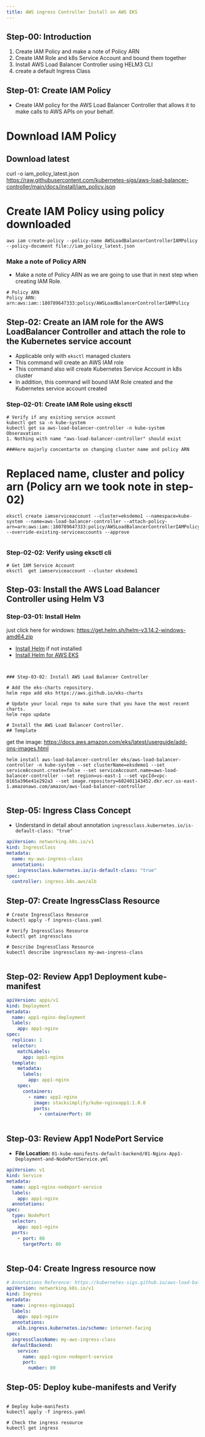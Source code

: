 ```yaml
---
title: AWS ingress Controller Install on AWS EKS
---
```

 

## Step-00: Introduction
1. Create IAM Policy and make a note of Policy ARN
2. Create IAM Role and k8s Service Account and bound them together
3. Install AWS Load Balancer Controller using HELM3 CLI
4. create a default Ingress Class 

## Step-01: Create IAM Policy
- Create IAM policy for the AWS Load Balancer Controller that allows it to make calls to AWS APIs on your behalf.

# Download IAM Policy
## Download latest
curl -o iam_policy_latest.json https://raw.githubusercontent.com/kubernetes-sigs/aws-load-balancer-controller/main/docs/install/iam_policy.json


# Create IAM Policy using policy downloaded 
```
aws iam create-policy --policy-name AWSLoadBalancerControllerIAMPolicy --policy-document file://iam_policy_latest.json
```
### Make a note of Policy ARN    
- Make a note of Policy ARN as we are going to use that in next step when creating IAM Role.
```t
# Policy ARN 
Policy ARN:  arn:aws:iam::180789647333:policy/AWSLoadBalancerControllerIAMPolicy
```


## Step-02: Create an IAM role for the AWS LoadBalancer Controller and attach the role to the Kubernetes service account 
- Applicable only with `eksctl` managed clusters
- This command will create an AWS IAM role 
- This command also will create Kubernetes Service Account in k8s cluster
- In addition, this command will bound IAM Role created and the Kubernetes service account created
### Step-02-01: Create IAM Role using eksctl
```t
# Verify if any existing service account
kubectl get sa -n kube-system
kubectl get sa aws-load-balancer-controller -n kube-system
Obseravation:
1. Nothing with name "aws-load-balancer-controller" should exist

```
```
###Here majorly concentarte on changing cluster name and policy ARN
```

# Replaced name, cluster and policy arn (Policy arn we took note in step-02)
```
eksctl create iamserviceaccount --cluster=eksdemo1 --namespace=kube-system --name=aws-load-balancer-controller --attach-policy-arn=arn:aws:iam::180789647333:policy/AWSLoadBalancerControllerIAMPolicy --override-existing-serviceaccounts --approve
```
```
```

### Step-02-02: Verify using eksctl cli
```t
# Get IAM Service Account
eksctl  get iamserviceaccount --cluster eksdemo1
```



## Step-03: Install the AWS Load Balancer Controller using Helm V3 
### Step-03-01: Install Helm
just click here for windows: https://get.helm.sh/helm-v3.14.2-windows-amd64.zip
- [Install Helm](https://helm.sh/docs/intro/install/) if not installed
- [Install Helm for AWS EKS](https://docs.aws.amazon.com/eks/latest/userguide/helm.html)

```


### Step-03-02: Install AWS Load Balancer Controller

# Add the eks-charts repository.
helm repo add eks https://aws.github.io/eks-charts

# Update your local repo to make sure that you have the most recent charts.
helm repo update

# Install the AWS Load Balancer Controller.
## Template
```
get the image: https://docs.aws.amazon.com/eks/latest/userguide/add-ons-images.html
```
helm install aws-load-balancer-controller eks/aws-load-balancer-controller -n kube-system --set clusterName=eksdemo1 --set serviceAccount.create=false --set serviceAccount.name=aws-load-balancer-controller --set region=us-east-1 --set vpcId=vpc-0165a396e41e292a3 --set image.repository=602401143452.dkr.ecr.us-east-1.amazonaws.com/amazon/aws-load-balancer-controller
```
```
```


## Step-05: Ingress Class Concept

- Understand in detail about annotation `ingressclass.kubernetes.io/is-default-class: "true"`
```yaml
apiVersion: networking.k8s.io/v1
kind: IngressClass
metadata:
  name: my-aws-ingress-class
  annotations:
    ingressclass.kubernetes.io/is-default-class: "true"
spec:
  controller: ingress.k8s.aws/alb
```

## Step-07: Create IngressClass Resource
```t
# Create IngressClass Resource
kubectl apply -f ingress-class.yaml

# Verify IngressClass Resource
kubectl get ingressclass

# Describe IngressClass Resource
kubectl describe ingressclass my-aws-ingress-class
`````
```
```
## Step-02: Review App1 Deployment kube-manifest
```yaml
apiVersion: apps/v1
kind: Deployment
metadata:
  name: app1-nginx-deployment
  labels:
    app: app1-nginx
spec:
  replicas: 1
  selector:
    matchLabels:
      app: app1-nginx
  template:
    metadata:
      labels:
        app: app1-nginx
    spec:
      containers:
        - name: app1-nginx
          image: stacksimplify/kube-nginxapp1:1.0.0
          ports:
            - containerPort: 80
```
```
```
## Step-03: Review App1 NodePort Service
- **File Location:** `01-kube-manifests-default-backend/01-Nginx-App1-Deployment-and-NodePortService.yml`
```yaml
apiVersion: v1
kind: Service
metadata:
  name: app1-nginx-nodeport-service
  labels:
    app: app1-nginx
  annotations:
spec:
  type: NodePort
  selector:
    app: app1-nginx
  ports:
    - port: 80
      targetPort: 80  
````
```
```

## Step-04: Create Ingress resource now
```yaml
# Annotations Reference: https://kubernetes-sigs.github.io/aws-load-balancer-controller/latest/guide/ingress/annotations/
apiVersion: networking.k8s.io/v1
kind: Ingress
metadata:
  name: ingress-nginxapp1
  labels:
    app: app1-nginx
  annotations:
    alb.ingress.kubernetes.io/scheme: internet-facing
spec:
  ingressClassName: my-aws-ingress-class
  defaultBackend:
    service:
      name: app1-nginx-nodeport-service
      port:
        number: 80                    
```

## Step-05: Deploy kube-manifests and Verify
```t

# Deploy kube-manifests
kubectl apply -f ingress.yaml

# Check the ingress resource
kubectl get ingress








